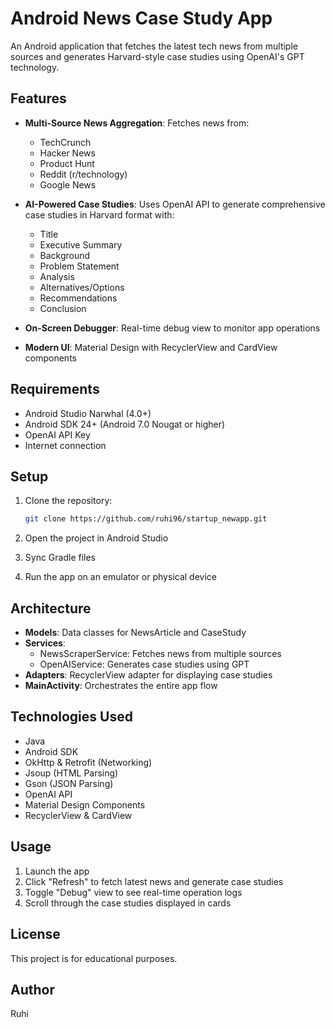 # Android News Case Study App

An Android application that fetches the latest tech news from multiple sources and generates Harvard-style case studies using OpenAI's GPT technology.

## Features

- **Multi-Source News Aggregation**: Fetches news from:
  - TechCrunch
  - Hacker News
  - Product Hunt
  - Reddit (r/technology)
  - Google News

- **AI-Powered Case Studies**: Uses OpenAI API to generate comprehensive case studies in Harvard format with:
  - Title
  - Executive Summary
  - Background
  - Problem Statement
  - Analysis
  - Alternatives/Options
  - Recommendations
  - Conclusion

- **On-Screen Debugger**: Real-time debug view to monitor app operations

- **Modern UI**: Material Design with RecyclerView and CardView components

## Requirements

- Android Studio Narwhal (4.0+)
- Android SDK 24+ (Android 7.0 Nougat or higher)
- OpenAI API Key
- Internet connection

## Setup

1. Clone the repository:
   ```bash
   git clone https://github.com/ruhi96/startup_newapp.git
   ```

2. Open the project in Android Studio

3. Sync Gradle files

4. Run the app on an emulator or physical device

## Architecture

- **Models**: Data classes for NewsArticle and CaseStudy
- **Services**: 
  - NewsScraperService: Fetches news from multiple sources
  - OpenAIService: Generates case studies using GPT
- **Adapters**: RecyclerView adapter for displaying case studies
- **MainActivity**: Orchestrates the entire app flow

## Technologies Used

- Java
- Android SDK
- OkHttp & Retrofit (Networking)
- Jsoup (HTML Parsing)
- Gson (JSON Parsing)
- OpenAI API
- Material Design Components
- RecyclerView & CardView

## Usage

1. Launch the app
2. Click "Refresh" to fetch latest news and generate case studies
3. Toggle "Debug" view to see real-time operation logs
4. Scroll through the case studies displayed in cards

## License

This project is for educational purposes.

## Author

Ruhi

